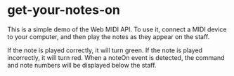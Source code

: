 # get-your-notes-on

This is a simple demo of the Web MIDI API. To use it, connect a MIDI device to your computer, and then play the notes as they appear on the staff.

If the note is played correctly, it will turn green. If the note is played incorrectly, it will turn red. When a noteOn event is detected, the command and note numbers will be displayed below the staff.
